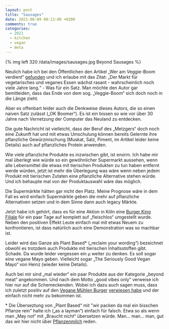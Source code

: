 ```yaml
---
layout: post
title: "Sausages"
date: 2021-06-09 00:13:00 +0200
comments: true
categories: 
  - 2021
  - kitchen
  - vegan
  - meta
---
```


{% img left 320 /data/images/sausages.jpg Beyond Sausages %}

Neulich habe ich bei den Öffentlichen den Artikel „Wer am Veggie-Boom verdient“
[gefunden][veggiebom] und ich erlaube mit das Zitat: „Der Markt für vegetarisches und
veganes Essen wächst rasant - wahrscheinlich noch viele Jahre lang.“  - Was für
ein Satz. Man möchte den Autor gar bemitleiden, dass das Ende von dem sog.
„Veggie-Boom“ sich doch noch in die Länge zieht.

Aber es offenbart leider auch die Denkweise dieses Autors, die so einen naiven
Satz zulässt („OK Boomer“). Es ist ein bissen so wie vor über 30 Jahre nach
Vernetzung der Computer das Neuland zu entdecken.

Die gute Nachricht ist vielleicht, dass der Beruf des „Metzgers“ doch noch eine
Zukunft hat und mit etwas Umschulung können bereits Gelernte ihre pflanzliche
Gewürzmischung (Muskat, Salz, Piment, im Artikel leider keine Details) auch auf
pflanzliches Protein anwenden.

Wie viele pflanzliche Produkte es inzwischen gibt, ist enorm. Ich habe mir mal
überlegt wie würde so ein gewöhnlicher Supermarkt aussehen, wenn alle
Lebensmittel die etwas mit tierischen Produkten zu tun haben entfernt werde
würden, jetzt ist mehr die Überlegung was wäre wenn neben jedem Produkt mit
tierischen Zutaten eine pflanzliche Alternative stehen würde. Und ich behaupte
mal von der Produktauswahl wäre das möglich.

Die Supermärkte hätten gar nicht den Platz. Meine Prognose wäre in dem Fall es
wird einfach Supermärkte geben die mehr auf pflanzliche Alternativen setzen
und in dem Sinne dann auch legacy Märkte.

Jetzt habe ich gehört, dass es für eine Aktion in Köln eine [Burger King
Filiale][plantbased] für ein paar Tage auf komplett auf „fleischlos“ umgestellt
wurde. Neben den positiven Effekt Leute einfach mal mit etwas Neuem zu
konfrontieren, ist dass natürlich auch eine Demonstration was so machbar ist.

Leider wird das Ganze als Plant Based* („reclaim your wording“) bezeichnet
obwohl es trotzdem auch Produkte mit tierischen Inhaltsstoffen gibt. Schade. Da
wurde leider vergessen ein μ weiter zu denken. Es soll sogar eine vegane Mayo
geben. Vielleicht sogar „The Seriously Good Vegan Mayo“ von Heinz (wieder keine
Details).

Auch bei mir sind „mal wieder“ ein paar Produkte aus der Kategorie „beyond
meat“ angekommen. Und nach dem Motto „good vibes only“ verweise ich hier nur
auf die Schemeckenden. Wobei ich dazu auch sagen muss, dass ich zuletzt positiv
auf den [Vegane Mühlen Burger][muhlenburger] [verwiesen habe][burgertime] und
der einfach nicht mehr zu bekommen ist.

&#x2a; Die Überseztung von „Plant Based“ mit "wir packen da mal ein bisschen
Pflanze rein" halte ich („as a layman“) einfach für falsch. Etwa so als wenn
man „May not“ mit „Braucht nicht“ übersetzen würde. Man... man... man, gut das
wir hier nicht über [Pflanzenmilch][pflanzenmilch] reden.

[veggiebom]: https://www.tagesschau.de/wirtschaft/unternehmen/vegetarische-lebenmittel-markt-boom-101.html
[burgertime]: blog/2019/06/18/burger-time/
[muhlenburger]: https://www.ruegenwalder.de/produkte/vegane-muehlen-burger-typ-rind
[plantbased]: https://youtu.be/qRxPBuYnqHM
[pflanzenmilch]: https://de.wikipedia.org/wiki/Milchersatz#Bezeichnung
